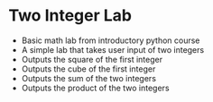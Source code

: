 # Two Integer Lab

* Basic math lab from introductory python course <br>
* A simple lab that takes user input of two integers <br>
* Outputs the square of the first integer <br>
* Outputs the cube of the first integer <br>
* Outputs the sum of the two integers <br>
* Outputs the product of the two integers <br>
